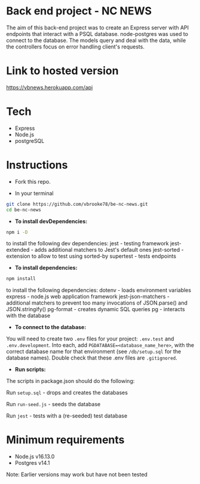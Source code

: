 # Back end project - NC NEWS

The aim of this back-end project was to create an Express server with API endpoints that interact with a PSQL database.
node-postgres was used to connect to the database.
The models query and deal with the data, while the controllers focus on error handling client's requests.


# Link to hosted version

https://vbnews.herokuapp.com/api

# Tech

- Express
- Node.js
- postgreSQL

# Instructions

- Fork this repo.

- In your terminal
```sh
git clone https://github.com/vbrooke78/be-nc-news.git
cd be-nc-news
```

- **To install devDependencies:**
```sh
npm i -D 
```
to install the following dev dependencies:
jest - testing framework
jest-extended - adds additional matchers to Jest's default ones
jest-sorted - extension to allow to test using sorted-by
supertest - tests endpoints

- **To install dependencies:**
```sh
npm install
```
to install the following dependencies:
dotenv - loads environment variables
express - node.js web application framework
jest-json-matchers - additional matchers to prevent too many invocations of JSON.parse() and JSON.stringify()
pg-format - creates dynamic SQL queries
pg - interacts with the database


- **To connect to the database:**

You will need to create two `.env` files for your project: 
`.env.test` and `.env.development`.
Into each, add `PGDATABASE=<database_name_here>`, with the correct database name for that environment
(see `/db/setup.sql` for the database names).
Double check that these .env files are `.gitignored`.

- **Run scripts:**

The scripts in package.json should do the following:

Run `setup.sql` - drops and creates the databases

Run `run-seed.js` - seeds the database

Run `jest` - tests with a (re-seeded) test database

# Minimum requirements

- Node.js v16.13.0
- Postgres v14.1

Note: Earlier versions may work but have not been tested

